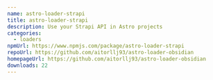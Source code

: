 ```yaml
---
name: astro-loader-strapi
title: astro-loader-strapi
description: Use your Strapi API in Astro projects
categories:
  - loaders
npmUrl: https://www.npmjs.com/package/astro-loader-strapi
repoUrl: https://github.com/aitorllj93/astro-loader-obsidian
homepageUrl: https://github.com/aitorllj93/astro-loader-obsidian
downloads: 22
---
```

